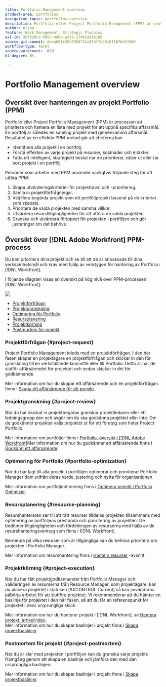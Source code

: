 ```yaml
---
title: Portfolio Management overview
product-area: portfolios
navigation-topic: portfolios-overview
description: Portfolio eller Project Portfolio Management (PPM) är processen att prioritera och hantera en lista med projekt för att uppnå specifika affärsmål. En portfölj är en samling projekt med gemensamma affärsmål.
author: Alina
feature: Work Management, Strategic Planning
exl-id: 26fb28ce-0957-4db6-a275-174b1d149180
source-git-commit: daba001c28df268721c87df7d2516ffb76e535d9
workflow-type: tm+mt
source-wordcount: '620'
ht-degree: 0%

---
```


# Portfolio Management overview

## Översikt över hanteringen av projekt Portfolio (PPM)

Portfolio eller Project Portfolio Management (PPM) är processen att prioritera och hantera en lista med projekt för att uppnå specifika affärsmål. En portfölj är således en samling projekt med gemensamma affärsmål. Resultatet av en effektiv PPM-metod gör att cheferna kan

* Identifiera alla projekt i en portfölj.
* Förstå effekten av varje projekt på resurser, kostnader och intäkter.
* Fatta ett intelligent, strategiskt beslut när de prioriterar, väljer ut eller tar bort projekt i en portfölj.

Personer som arbetar med PPM använder vanligtvis följande steg för att utföra PPM:

1. Skapa utvärderingskriterier för projekturval och -prioritering.
1. Samla in projektförfrågningar.
1. Välj flera begärda projekt som ett portföljprojekt baserat på de kriterier som skapats.
1. Prioritera de valda projekten med samma villkor.
1. Utvärdera resurstillgängligheten för att utföra de valda projekten.
1. Granska och utvärdera förloppet för projekten i portföljen och gör justeringar om det behövs.

## Översikt över [!DNL Adobe Workfront] PPM-process

Du kan prioritera dina projekt och se till att de är anpassade till dina verksamhetsmål och krav med hjälp av verktygen för hantering av Portfolio i [!DNL Workfront].

I följande diagram visas en översikt på hög nivå över PPM-processen i [!DNL Workfront]:

![](assets/pm1-350x88.png)

* [Projektförfrågan](#project-request)
* [Projektgranskning](#project-review)
* [Optimering för Portfolio](#portfolio-optimization)
* [Resursplanering](#resource-planning)
* [Projektkörning](#project-execution)
* [Postmortem för projekt](#project-postmortem)

### Projektförfrågan {#project-request}

Project Portfolio Management inleds med en projektförfrågan. I den här fasen skapar en projektägare en projektförfrågan och skickar in den för granskning till en verkställande kommitté eller till Portfolio. Detta är när de slutför affärsärendet för projektet och sedan skickar in det för godkännande.

Mer information om hur du skapar ett affärsärende och en projektförfrågan finns i [Skapa ett affärsärende för ett projekt](../../../manage-work/projects/define-a-business-case/create-business-case.md).

### Projektgranskning {#project-review}

När du har skickat in projektbegäran granskar projektledaren eller ett ledningsgrupp den och avgör om du ska godkänna projektet eller inte. Om de godkänner projektet väljs projektet ut för ett företag som heter Project Portfolio.

Mer information om portföljer finns i [Portfolio, översikt i [!DNL Adobe Workfront]](../../../manage-work/portfolios/portfolios-overview/portfolio-overview.md)Mer information om hur du godkänner ett affärsärende finns i [Godkänn ett affärsärende](../../../manage-work/projects/define-a-business-case/approve-business-case.md).

### Optimering för Portfolio {#portfolio-optimization}

När du har lagt till alla projekt i portföljen optimerar och prioriterar Portfolio Manager dem utifrån deras värde, justering och nytta för organisationen.

Mer information om portföljoptimering finns i [Optimera projekt i Portfolio Optimizer](../../../manage-work/portfolios/portfolio-optimizer/optimize-projects-in-portfolio-optimizer.md).

### Resursplanering {#resource-planning}

Resurshanteraren ser till att rätt resurser tilldelas projekten tillsammans med optimering av portföljens prestanda och prioritering av projekten. De bedömer tillgängligheten och fördelningen av resurserna med hjälp av de resurshanteringsverktyg som finns i [!DNL Workfront].

Beroende på vilka resurser som är tillgängliga kan du behöva prioritera om projekten i Portfolio Manager.

Mer information om resurshantering finns i [Hantera resurser](../../../resource-mgmt/manage-resources.md) -avsnitt.

### Projektkörning {#project-execution}

När du har fått projektgodkännandet från Portfolio Manager och valideringen av resurserna från Resource Manager, som projektägare, kan du placera projektet i statusen [!UICONTROL Current] så kan användarna påbörja arbetet för att slutföra projektet. Vi rekommenderar att du hämtar en baslinje för projektet i den här fasen, så att du får en referenspunkt för projektet i dess ursprungliga skick.

Mer information om hur du hanterar projekt i [!DNL Workfront], se [Hantera projekt: artikelindex](../../../manage-work/projects/manage-projects/manage-projects-overview.md).\
Mer information om hur du skapar baslinjer i projekt finns i [Skapa projektbaslinjer](../../../manage-work/projects/create-projects/create-baselines.md).

### Postmortem för projekt {#project-postmortem}

När du är klar med projekten i portföljen kan du granska varje projekts framgång genom att skapa en baslinje och jämföra den med den ursprungliga baslinjen.

Mer information om hur du skapar baslinjer i projekt finns i [Skapa projektbaslinjer](../../../manage-work/projects/create-projects/create-baselines.md).
